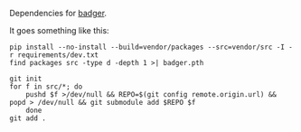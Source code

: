 Dependencies for [badger](http://github.com/lmorchard/badger).

It goes something like this:

    pip install --no-install --build=vendor/packages --src=vendor/src -I -r requirements/dev.txt
    find packages src -type d -depth 1 >| badger.pth

    git init
    for f in src/*; do
        pushd $f >/dev/null && REPO=$(git config remote.origin.url) && popd > /dev/null && git submodule add $REPO $f
        done
    git add .
